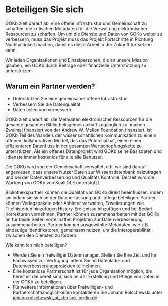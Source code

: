 # Beteiligen Sie sich

GOKb zielt darauf ab, eine offene Infrastruktur und Gemeinschaft zu schaffen, die
kritischen Metadaten für die Verwaltung elektronischer Ressourcen zu schaffen. Um
um die Dienste und Daten von GOKb weiter zu verbessern, muss das Projekt
muss das Projekt Fortschritte in Richtung Nachhaltigkeit machen, damit es diese Arbeit
in der Zukunft fortsetzen kann.

Wir laden Organisationen und Einzelpersonen, die an unsere Mission glauben, ein
GOKb durch Beiträge oder finanzielle Unterstützung zu unterstützen.

## Warum ein Partner werden?

- Unterstützen Sie eine gemeinsame offene Infrastruktur
- Verbessern Sie die Datenqualität
- Daten teilen und verbessern

GOKb zielt darauf ab, die Metadaten elektronischer Ressourcen für die gesamte
gesamten Bibliotheksgemeinschaft zugänglich zu machen. Zweimal finanziert von der Andrew W. Mellon
Foundation finanziert, ist GOKb Teil des Wandels der wissenschaftlichen
Kommunikation zu einem offenen, kollaborativen Modell, das das Potenzial hat, einen
einen effizienteren Datenfluss in der gesamten Wertschöpfungskette zu unterstützen. Als ein offenes
Datenprojekt wird GOKb seine Basisdaten und -dienste immer kostenlos für alle
alle Benutzer.

Die GOKb wird von der Gemeinschaft verwaltet, d.h. wir sind darauf angewiesen, dass unsere Nutzer Daten zur
Wissensdatenbank beizutragen und bei der Datenverbesserung und Qualitäts
Kontrolle. Derzeit wird die Wartung von GOKb von Kuali OLE unterstützt.

Bibliothekspartner können die Qualität von GOKb direkt beeinflussen, indem sie
indem sie sich an der Datenerfassung und -pflege beteiligen. Partner können
Verlagspakete oder Anbieter verwalten, Erweiterungen wie Titelhistorien hinzufügen
History-Ereignisse hinzufügen und bei Bedarf Korrekturen vornehmen. Partner können zusammenarbeiten
mit der GOKb an für beide Seiten vorteilhaften Projekten zur Datenverbesserung zusammenarbeiten. Partner können
ausgewählte Metadaten, wie z.B. eindeutige Identifikatoren, gemeinsam nutzen, um die
Interoperabilität zwischen den Diensten zu fördern.

Wie kann ich mich beteiligen?

- Werden Sie ein freiwilliger Datenmanager. Stellen Sie Ihre Zeit und Ihr Fachwissen zur Verfügung indem Sie an Datenlade- und Datenverbesserungsprojekten teilnehmen.
- Eine kostenlose Partnerschaft ist für jede Organisation möglich, die bereit ist die bereit sind, sich an der Erstellung und Pflege von Daten in der GOKb zu beteiligen.
- Für weitere Informationen über Freiwilligen- und Partnerschaftsmöglichkeiten kontaktieren Sie Johann Rolschewski unter [johann.rolschewski\_at\_sbb.spk-berlin.de](mailto:johann.rolschewski@sbb.spk-berlin.de).
